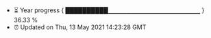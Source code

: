 - ⏳ Year progress { ██████████▁▁▁▁▁▁▁▁▁▁▁▁▁▁▁▁▁▁▁▁ } 36.33 %
- ⏰ Updated on Thu, 13 May 2021 14:23:28 GMT

